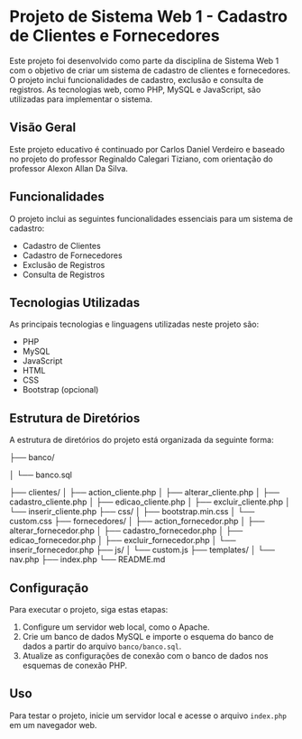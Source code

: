 # Projeto de Sistema Web 1 - Cadastro de Clientes e Fornecedores

Este projeto foi desenvolvido como parte da disciplina de Sistema Web 1 com o objetivo de criar um sistema de cadastro de clientes e fornecedores. O projeto inclui funcionalidades de cadastro, exclusão e consulta de registros. As tecnologias web, como PHP, MySQL e JavaScript, são utilizadas para implementar o sistema.

## Visão Geral

Este projeto educativo é continuado por Carlos Daniel Verdeiro e baseado no projeto do professor Reginaldo Calegari Tiziano, com orientação do professor Alexon Allan Da Silva.

## Funcionalidades

O projeto inclui as seguintes funcionalidades essenciais para um sistema de cadastro:

- Cadastro de Clientes
- Cadastro de Fornecedores
- Exclusão de Registros
- Consulta de Registros

## Tecnologias Utilizadas

As principais tecnologias e linguagens utilizadas neste projeto são:

- PHP
- MySQL
- JavaScript
- HTML
- CSS
- Bootstrap (opcional)

## Estrutura de Diretórios

A estrutura de diretórios do projeto está organizada da seguinte forma:

├── banco/

│ └── banco.sql

├── clientes/
│ ├── action_cliente.php
│ ├── alterar_cliente.php
│ ├── cadastro_cliente.php
│ ├── edicao_cliente.php
│ ├── excluir_cliente.php
│ └── inserir_cliente.php
├── css/
│ ├── bootstrap.min.css
│ └── custom.css
├── fornecedores/
│ ├── action_fornecedor.php
│ ├── alterar_fornecedor.php
│ ├── cadastro_fornecedor.php
│ ├── edicao_fornecedor.php
│ ├── excluir_fornecedor.php
│ └── inserir_fornecedor.php
├── js/
│ └── custom.js
├── templates/
│ └── nav.php
├── index.php
└── README.md

## Configuração

Para executar o projeto, siga estas etapas:

1. Configure um servidor web local, como o Apache.
2. Crie um banco de dados MySQL e importe o esquema do banco de dados a partir do arquivo `banco/banco.sql`.
3. Atualize as configurações de conexão com o banco de dados nos esquemas de conexão PHP.

## Uso

Para testar o projeto, inicie um servidor local e acesse o arquivo `index.php` em um navegador web.

